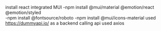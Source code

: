 install react
integrated MUI
 -npm install @mui/material @emotion/react @emotion/styled    
 -npm install @fontsource/roboto
 -npm install @mui/icons-material 
used https://dummyapi.io/ as a backend
calling api used axios